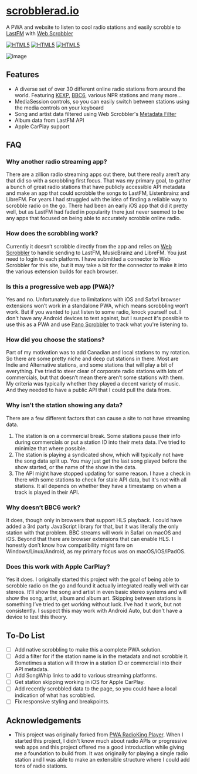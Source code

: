 # [scrobblerad.io](https://scrobblerad.io)
A PWA and website to listen to cool radio stations and easily scrobble to [LastFM](https://last.fm) with [Web Scrobbler](https://web-scrobbler.com)

[![HTML5](https://img.shields.io/badge/HTML-FF4500?style=for-the-badge&logo=html5&logoColor=white)](#) [![HTML5](https://img.shields.io/badge/CSS-0077B5?&style=for-the-badge&logo=css3&logoColor=white)](#) [![HTML5](https://img.shields.io/badge/JavaScript-323330?style=for-the-badge&logo=javascript&logoColor=F7DF1E)](#)

![image](https://github.com/jbwharris/scrobblerad.io/assets/2962327/9deb33e5-eb4e-4313-a412-ce1fbce95a1a)


## Features 
- A diverse set of over 30 different online radio stations from around the world. Featuring [KEXP](https://kexp.org), [BBC6](https://www.bbc.co.uk/sounds/play/live:bbc_6music), various NPR stations and many more...
- MediaSession controls, so you can easily switch between stations using the media controls on your keyboard
- Song and artist data filtered using Web Scrobbler's [Metadata Filter](https://github.com/web-scrobbler/metadata-filter)
- Album data from LastFM API
- Apple CarPlay support

## FAQ
### Why another radio streaming app?
There are a zillion radio streaming apps out there, but there really aren’t any that did so with a scrobbling first focus. That was my primary goal, to gather a bunch of great radio stations that have publicly accessible API metadata and make an app that could scrobble the songs to LastFM, Listenbrainz and LibreFM. For years I had struggled with the idea of finding a reliable way to scrobble radio on the go. There had been an early iOS app that did it pretty well, but as LastFM had faded in popularity there just never seemed to be any apps that focused on being able to accurately scrobble online radio.

### How does the scrobbling work?
Currently it doesn’t scrobble directly from the app and relies on [Web Scrobbler](https://web-scrobbler.com) to handle sending to LastFM, MusicBrainz and LibreFM. You just need to login to each platform. I have submitted a connector to Web Scrobbler for this site, but it may take a bit for the connector to make it into the various extension builds for each browser.

### Is this a progressive web app (PWA)?
Yes and no. Unfortunately due to limitations with iOS and Safari browser extensions won’t work in a standalone PWA, which means scrobbling won’t work. But if you wanted to just listen to some radio, knock yourself out. I don't have any Android devices to test against, but I suspect it's possible to use this as a PWA and use [Pano Scrobbler](https://github.com/kawaiiDango/pano-scrobbler) to track what you're listening to. 

### How did you choose the stations?
Part of my motivation was to add Canadian and local stations to my rotation. So there are some pretty niche and deep cut stations in there. Most are Indie and Alternative stations, and some stations that will play a bit of everything. I’ve tried to steer clear of corporate radio stations with lots of commercials, but that doesn’t mean there aren’t some stations with them. My criteria was typically whether they played a decent variety of music. And they needed to have a public API that I could pull the data from.

### Why isn’t the station showing any data?
There are a few different factors that can cause a site to not have streaming data.
1. The station is on a commercial break. Some stations pause their info during commercials or put a station ID into their meta data. I’ve tried to minimize that where possible. 
2. The station is playing a syndicated show, which will typically not have the song data split up. You may just get the last song played before the show started, or the name of the show in the data. 
3. The API might have stopped updating for some reason. I have a check in there with some stations to check for stale API data, but it's not with all stations. It all depends on whether they have a timestamp on when a track is played in their API. 

### Why doesn’t BBC6 work?
It does, though only in browsers that support HLS playback. I could have added a 3rd party JavaScript library for that, but it was literally the only station with that problem. BBC streams will work in Safari on macOS and iOS. Beyond that there are browser extensions that can enable HLS. I honestly don’t know how compatibility might fare on Windows/Linux/Android, as my primary focus was on macOS/iOS/iPadOS. 

### Does this work with Apple CarPlay?
Yes it does. I originally started this project with the goal of being able to scrobble radio on the go and found it actually integrated really well with car stereos. It’ll show the song and artist in even basic stereo systems and will show the song, artist, album and album art. Skipping between stations is something I’ve tried to get working without luck. I’ve had it work, but not consistently. I suspect this may work with Android Auto, but don't have a device to test this theory. 

## To-Do List
- [ ] Add native scrobbling to make this a complete PWA solution.
- [ ] Add a filter for if the station name is in the metadata and not scrobble it. Sometimes a station will throw in a station ID or commercial into their API metadata.
- [ ] Add SongWhip links to add to various streaming platforms.
- [ ] Get station skipping working in iOS for Apple CarPlay.
- [ ] Add recently scrobbled data to the page, so you could have a local indication of what has scrobbled.
- [ ] Fix responsive styling and breakpoints.

## Acknowledgements
- This project was originally forked from [PWA RadioKing Player](https://github.com/lunar-d/PWA-RadioKing-Player). When I started this project, I didn't know much about radio APIs or progressive web apps and this project offered me a good introduction while giving me a foundation to build from. It was originally for playing a single radio station and I was able to make an extensible structure where I could add tons of radio stations. 
